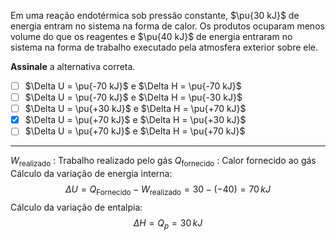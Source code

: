 Em uma reação endotérmica sob pressão constante, $\pu{30 kJ}$ de energia entram no sistema na forma de calor. Os produtos ocuparam menos volume do que os reagentes e $\pu{40 kJ}$ de energia entraram no sistema na forma de trabalho executado pela atmosfera exterior sobre ele.

**Assinale** a alternativa correta.

- [ ] $\Delta U = \pu{-70 kJ}$ e  $\Delta H = \pu{-70 kJ}$
- [ ] $\Delta U = \pu{-70 kJ}$ e  $\Delta H = \pu{-30 kJ}$
- [ ] $\Delta U = \pu{+30 kJ}$ e  $\Delta H = \pu{+70 kJ}$
- [x] $\Delta U = \pu{+70 kJ}$ e  $\Delta H = \pu{+30 kJ}$
- [ ] $\Delta U = \pu{+70 kJ}$ e  $\Delta H = \pu{+70 kJ}$

---

$W_\text{realizado}$ : Trabalho realizado pelo gás
$Q_\text{fornecido}$ : Calor fornecido ao gás
Cálculo da variação de energia interna:
$$\Delta U=Q_{\text{Fornecido}}-W_{\text{realizado}}=30-(-40)=70\,kJ$$
Cálculo da variação de entalpia:
$$\Delta H=Q_p=30\,kJ$$

